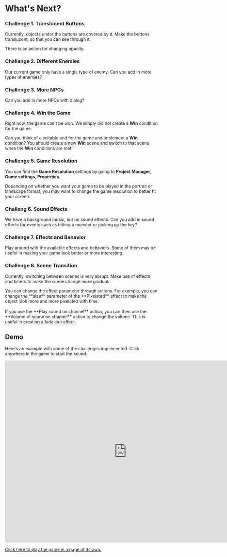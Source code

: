 # What's Next?

### Challenge 1. Translucent Buttons

Currently, objects under the buttons are covered by it.
Make the buttons translucent, so that you can see through it.

<div class="tip">
There is an action for changing opacity.
</div>

### Challenge 2. Different Enemies

Our current game only have a single type of enemy.
Can you add in more types of enemies?

### Challenge 3. More NPCs

Can you add in more NPCs with dialog?

### Challenge 4. Win the Game

Right now, the game can't be won.
We simply did not create a **Win** condition for the game.

Can you think of a suitable end for the game and implement a **Win** condition?
You should create a new **Win** scene and switch to that scene when the **Win** conditions are met.

### Challenge 5. Game Resolution

You can find the **Game Resolution** settings by going to **Project Manager**, **Game settings**, **Properties**.

Depending on whether you want your game to be played in the portrait or landscape format, you may want to change the game resolution to better fit your screen.

### Challeng 6. Sound Effects

We have a background music, but no sound effects.
Can you add in sound effects for events such as hitting a monster or picking up the key?

### Challenge 7. Effects and Behavior

Play around with the available effects and behaviors.
Some of them may be useful in making your game look better or more interesting.

### Challenge 8. Scene Transition

Currently, switching between scenes is very abrupt.
Make use of effects and timers to make the scene change more gradual.

<div class="tip" markdown="span">
You can change the effect parameter through actions.
For example, you can change the **size** parameter of the **Pixelated** effect to make the object look more and more pixelated with time.
</div>

<div><br></div>

<div class="tip" markdown="span">
If you use the **Play sound on channel** action, you can then use the **Volume of sound on channel** action to change the volume.
This is useful in creating a fade-out effect.
</div>

## Demo

Here's an example with some of the challenges implemented.
Click anywhere in the game to start the sound.

<iframe width="800" height="600" src="https://games.accelerateworkshop.com/geldaAdv/" title="Gelda" frameborder="0" allowfullscreen></iframe>

[Click here to play the game in a page of its own.](https://games.accelerateworkshop.com/geldaAdv)

